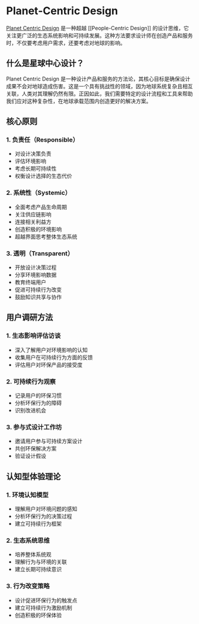 # Planet-Centric Design

[Planet Centric Design](https://planetcentricdesign.com/) 是一种超越 [[People-Centric Design]] 的设计思维，它关注更广泛的生态系统影响和可持续发展。这种方法要求设计师在创造产品和服务时，不仅要考虑用户需求，还要考虑对地球的影响。

## 什么是星球中心设计？

Planet Centric Design 是一种设计产品和服务的方法论，其核心目标是确保设计成果不会对地球造成伤害。这是一个具有挑战性的领域，因为地球系统复杂且相互关联，人类对其理解仍然有限。正因如此，我们需要特定的设计流程和工具来帮助我们应对这种复杂性，在地球承载范围内创造更好的解决方案。

## 核心原则

### 1. 负责任（Responsible）
- 对设计决策负责
- 评估环境影响
- 考虑长期可持续性
- 权衡设计选择的生态代价

### 2. 系统性（Systemic）
- 全面考虑产品生命周期
- 关注供应链影响
- 连接相关利益方
- 创造积极的环境影响
- 超越界面思考整体生态系统

### 3. 透明（Transparent）
- 开放设计决策过程
- 分享环境影响数据
- 教育终端用户
- 促进可持续行为改变
- 鼓励知识共享与协作

## 用户调研方法

### 1. 生态影响评估访谈
- 深入了解用户对环境影响的认知
- 收集用户在可持续行为方面的反馈
- 评估用户对环保产品的接受度

### 2. 可持续行为观察
- 记录用户的环保习惯
- 分析环保行为的障碍
- 识别改进机会

### 3. 参与式设计工作坊
- 邀请用户参与可持续方案设计
- 共创环保解决方案
- 验证设计假设

## 认知型体验理论

### 1. 环境认知模型
- 理解用户对环境问题的感知
- 分析环保行为的决策过程
- 建立可持续行为框架

### 2. 生态系统思维
- 培养整体系统观
- 理解行为与环境的关联
- 建立长期可持续意识

### 3. 行为改变策略
- 设计促进环保行为的触发点
- 建立可持续行为激励机制
- 创造积极的环保体验